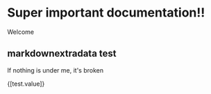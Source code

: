 # Super important documentation!!

Welcome 

## markdownextradata test

If nothing is under me, it's broken

{[test.value]}
